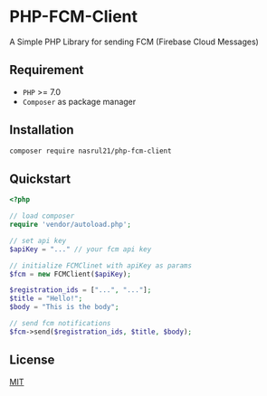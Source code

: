 # PHP-FCM-Client

A Simple PHP Library for sending FCM (Firebase Cloud Messages)

## Requirement

- `PHP` >= 7.0
- `Composer` as package manager

## Installation

```bash
composer require nasrul21/php-fcm-client
```

## Quickstart
```php
<?php

// load composer
require 'vendor/autoload.php';

// set api key
$apiKey = "..." // your fcm api key

// initialize FCMClinet with apiKey as params
$fcm = new FCMClient($apiKey);

$registration_ids = ["...", "..."];
$title = "Hello!";
$body = "This is the body";

// send fcm notifications
$fcm->send($registration_ids, $title, $body);
```

## License
[MIT](LICENSE.md)